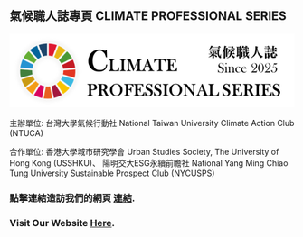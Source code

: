 
## 氣候職人誌專頁 CLIMATE PROFESSIONAL SERIES

![cps_logo_image](img/cps_name_logo.png)

主辦單位: 台灣大學氣候行動社 National Taiwan University Climate Action Club (NTUCA)

合作單位: 
香港大學城市研究學會 Urban Studies Society, The University of Hong Kong (USSHKU)、
陽明交大ESG永續前瞻社 National Yang Ming Chiao Tung University Sustainable Prospect Club (NYCUSPS)


### 點擊連結造訪我們的網頁 [連結](https://vvvictorzhou.github.io/CPS/script/gate_index.html).
### Visit Our Website [Here](https://vvvictorzhou.github.io/CPS/script/gate_index.html).
